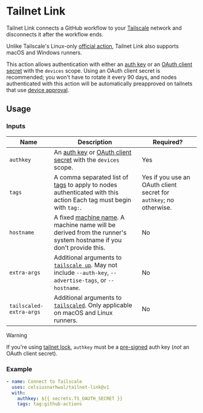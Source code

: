 # Tailnet Link

Tailnet Link connects a GitHub workflow to your [Tailscale](https://tailscale.com) network and disconnects it after the
workflow ends.

Unlike Tailscale's Linux-only [official action](https://github.com/tailscale/github-action), Tailnet Link also supports
macOS and Windows runners.

This action allows authentication with either an [auth key](https://tailscale.com/kb/1085/auth-keys) or an
[OAuth client secret](https://tailscale.com/kb/1215/oauth-clients) with the `devices` scope. Using an OAuth client
secret is recommended; you won't have to rotate it every 90 days, and nodes authenticated with this action will be
automatically preapproved on tailnets that use [device approval](https://tailscale.com/kb/1099/device-approval).

## Usage

### Inputs

| **Name**                | **Description**                                                                                                                                                  | **Required?**                                                      |
|-------------------------|------------------------------------------------------------------------------------------------------------------------------------------------------------------|--------------------------------------------------------------------|
| `authkey`               | An [auth key](https://tailscale.com/kb/1085/auth-keys) or [OAuth client secret](https://tailscale.com/kb/1215/oauth-clients) with the `devices` scope.           | Yes                                                                |
| `tags`                  | A comma separated list of [tags](https://tailscale.com/kb/1068/tags) to apply to nodes authenticated with this action Each tag must begin with `tag:`.           | Yes if you use an OAuth client secret for `authkey`; no otherwise. |
| `hostname`              | A fixed [machine name](https://tailscale.com/kb/1098/machine-names). A machine name will be derived from the runner's system hostname if you don't provide this. | No                                                                 |
| `extra-args`            | Additional arguments to [`tailscale up`](https://tailscale.com/kb/1241/tailscale-up). May not include `--auth-key`, `--advertise-tags`, or `--hostname`.         | No                                                                 |
| `tailscaled-extra-args` | Additional arguments to [`tailscaled`](https://tailscale.com/kb/1278/tailscaled#flags-to-tailscaled). Only applicable on macOS and Linux runners.                | No                                                                 |

> [!WARNING]
> If you're using [tailnet lock](https://tailscale.com/kb/1226/tailnet-lock), `authkey` must be
> a [pre-signed](https://tailscale.com/kb/1226/tailnet-lock#add-a-node-using-a-pre-signed-auth-key) auth key (_not_ an
> OAuth client secret).

### Example

```yaml
- name: Connect to Tailscale
  uses: celsiusnarhwal/tailnet-link@v1
  with:
    authkey: ${{ secrets.TS_OAUTH_SECRET }}
    tags: tag:github-actions
```
